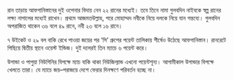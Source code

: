 রান তাড়ায় আফগানিস্তানের দুই ওপেনার বিদায় নেন ২২ রানের মধ্যেই। তবে তিনে নামা গুলবদিন নাইবকে স্বল্প রানের লক্ষ্য নাগালের মধ্যেই রাখেন। প্রথমে আজমতউল্লাহ, পরে মোহাম্মদ নবীকে নিয়ে দলকে নিয়ে যান গন্তব্যে। গুলবদিন অপরাজিত থাকেন ৩৬ বলে ৪৯ রানে, নবী ২৩ বলে ১৬ রানে।

৭ উইকেট ও ২৯ বল বাকি রেখে পাওয়া জয়ের পর ‘সি’ গ্রুপের পয়েন্ট তালিকায় শীর্ষেও উঠেছে আফগানিস্তান। রানরেটে পিছিয়ে দ্বিতীয় স্থানে ওয়েস্ট ইন্ডিজ। দুই দলেরই তিন ম্যাচে ৬ পয়েন্ট করে।

উগান্ডা ও পাপুয়া নিউগিনির বিপক্ষে ম্যাচ বাকি থাকা নিউজিল্যান্ড এখনো পয়েন্টশূন্য। আগামীকাল উগান্ডার বিপক্ষে খেলতে তারা। যে ম্যাচে জয়–পরাজয়ে দেশে ফেরার দিনক্ষণে পরিবর্তন হচ্ছে না।
